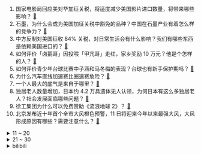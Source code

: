 1. 国家电影局回应美对华加征关税，将适度减少美国影片进口数量，将带来哪些影响？ [:link:](https://www.zhihu.com/question/1893729842899411825)
2. 石墨，为什么会成为美国加征关税中豁免的品种？中国在石墨产业有着怎么样的竞争力？ [:link:](https://www.zhihu.com/question/1893317716779165173)
3. 中方反制对美国征收 84% 关税，对日常生活会有什么影响？我们有哪些东西是依赖美国进口的？ [:link:](https://www.zhihu.com/question/1893342200152159606)
4. 如何评价「卤鹅哥」因投喂「甲亢哥」走红，家乡奖励 10 万元？他是个怎样的人？ [:link:](https://www.zhihu.com/question/1893289860120408095)
5. 如何评价青少年台球比赛中子涵和马冬梅的表现？台球也有新手保护期吗？ [:link:](https://www.zhihu.com/question/1891892529802229292)
6. 为什么汽车直线加速赛比圈速赛危险？ [:link:](https://www.zhihu.com/question/408191914)
7. 一个人最大的底气是来自于哪里？ [:link:](https://www.zhihu.com/question/654608566)
8. 独居老人数量增加，日本约 4.2 万具遗体无人认领，为何日本有这么多独居老人？社会发展面临哪些问题？ [:link:](https://www.zhihu.com/question/1892637356860858687)
9. 徐工集团为什么可以免费赞助《流浪地球 2》？ [:link:](https://www.zhihu.com/question/581822066)
10. 北京发布近十年首个全市大风橙色预警，11 日将迎来今年以来最强大风，大风形成原因有哪些？需要注意什么？ [:link:](https://www.zhihu.com/question/1892974057911182425)
<details>
<summary>11 ~ 20</summary>

11. 如何评价 OPPO Find X8 Ultra、X8s系列，OPhone 升级版都有哪些亮点？ [:link:](https://www.zhihu.com/question/1893181477480539899)
12. 美股全线跳水，道指重挫逾 1000 点，大型科技股全线下跌，特斯拉跌超 7%，如何解读美股行情？ [:link:](https://www.zhihu.com/question/1893792294466990782)
13. 4 月 10 日 12 时 1 分起，中方对美加征 84% 关税正式生效，目前各方反应如何？ [:link:](https://www.zhihu.com/question/1893637479673848096)
14. 网传 2025 福建省考笔试惊现 174 分考生，公考 174 分是什么水平？ [:link:](https://www.zhihu.com/question/1891281886837442539)
15. 人类为什么没有进化出可以控制感知的开关？ [:link:](https://www.zhihu.com/question/14948850830)
16. 欧盟同意将原定于 4 月 15 日针对美国关税的反制措施暂停 90 天，将带来哪些影响？ [:link:](https://www.zhihu.com/question/1893735356815336973)
17. 如果《头文字D》在今天出续作，拓海要怎么改车才能用他的86跑赢SU7？ [:link:](https://www.zhihu.com/question/14066039716)
18. 如何看待 95 后老板称只招聘35岁以上员工，已有数百人咨询，曾创立「上四休三」制公司？ [:link:](https://www.zhihu.com/question/1893577401637785658)
19. 历史上真实的武林高手、大内侍卫修炼的是什么武功? [:link:](https://www.zhihu.com/question/11622933424)
20. 假如航母被蓝鲸全速前进撞一下会怎么样？ [:link:](https://www.zhihu.com/question/549257813)
</details>
<details>
<summary>21 ~ 30</summary>

21. 离境退税「即买即退」全国推广，此模式与传统退税模式相比有哪些创新？能否成为城市吸引国际游客的新抓手？ [:link:](https://www.zhihu.com/question/1892978344758338731)
22. 多少人想成为作家不是因为想要上百万甚至千万的稿费，单纯只是社恐，想找一份可以养活自己又不用社交的工作？ [:link:](https://www.zhihu.com/question/1891794025490661882)
23. 商务部表示「将帮助出口遇阻的外贸企业开拓国内市场」，目前外贸企业的状况如何？急需解决哪些问题？ [:link:](https://www.zhihu.com/question/1893684131172443277)
24. 德左明明在德涅斯特河右岸，为什么叫德左？ [:link:](https://www.zhihu.com/question/1893331947855524443)
25. 回农村创业的有前途吗？ [:link:](https://www.zhihu.com/question/435625288)
26. 既然解开bitlocker需要密钥，那Windows正常启动（无用户输入）时是从哪里获取到密钥的？ [:link:](https://www.zhihu.com/question/10994180697)
27. 日本的家纹有哪些讲究和历史？ [:link:](https://www.zhihu.com/question/29587561)
28. 黄子韬公布做卫生巾进展，将以 1 分钱价格送出 50000 份试用，这会是一门好生意吗？ [:link:](https://www.zhihu.com/question/1893592441459795132)
29. 医托骗 1.68 米女子出国做增高手术，致正常腿断骨成 X 腿，损失该由谁来承担？断骨增高有哪些风险？ [:link:](https://www.zhihu.com/question/1893631060744561623)
30. 为什么水龙头都说铜的好，铜那么容易氧化难道不是不锈钢更好吗？ [:link:](https://www.zhihu.com/question/626308544)
</details><details>
<summary>bilibili</summary>

</details>